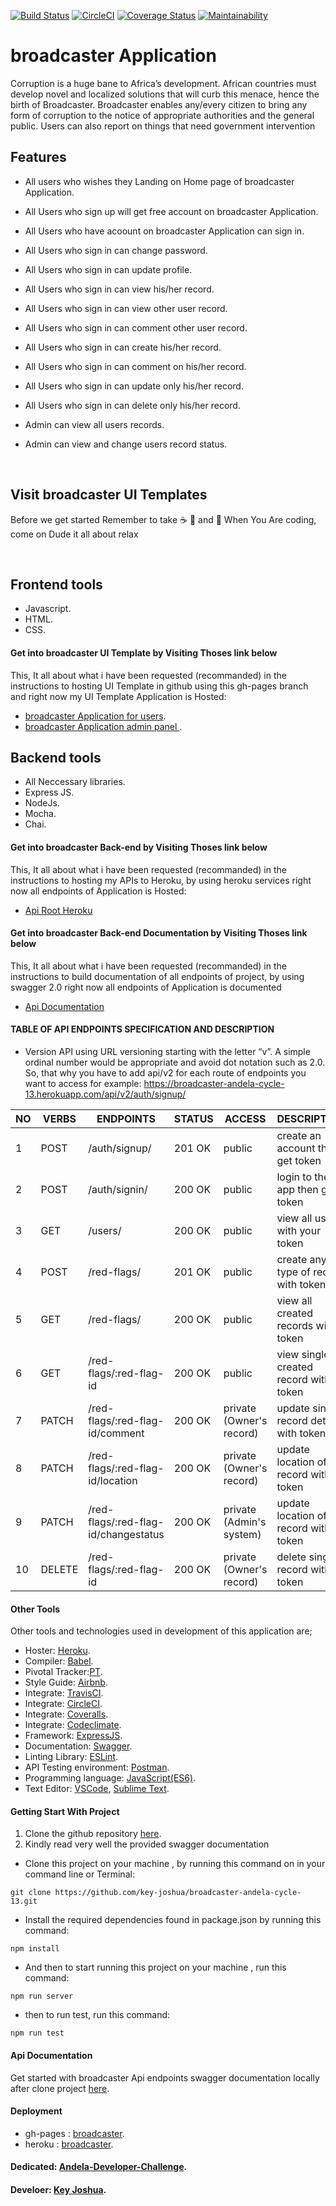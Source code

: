 [![Build Status](https://travis-ci.org/key-joshua/broadcaster-andela-cycle-13.svg?branch=develop)](https://travis-ci.org/key-joshua/broadcaster-andela-cycle-13)
[![CircleCI](https://circleci.com/gh/key-joshua/broadcaster-andela-cycle-13.svg?style=svg)](https://circleci.com/gh/key-joshua/broadcaster-andela-cycle-13)
[![Coverage Status](https://coveralls.io/repos/github/key-joshua/broadcaster-andela-cycle-13/badge.svg?branch=develop)](https://coveralls.io/github/key-joshua/broadcaster-andela-cycle-13?branch=develop)
[![Maintainability](https://api.codeclimate.com/v1/badges/7fc4405b4dea1a75adf9/maintainability)](https://codeclimate.com/github/key-joshua/broadcaster-andela-cycle-13/maintainability)

# broadcaster Application

Corruption is a huge bane to Africa’s development. African countries must develop novel and localized solutions that will curb this menace, hence the birth of Broadcaster. Broadcaster enables any/every citizen to bring any form of corruption to the notice of appropriate authorities and the general public. Users can also report on things that need government intervention
<br>

## Features

- All users who wishes they Landing on Home page of broadcaster Application.
- All Users who sign up will get free account on broadcaster Application.
- All Users who have acoount on broadcaster Application can sign in.
- All Users who sign in can change password.
- All Users who sign in can update profile.


- All Users who sign in can view his/her record.
- All Users who sign in can view other user record.
- All Users who sign in can comment other user record.

- All Users who sign in can create his/her record.
- All Users who sign in can comment on his/her record.
- All Users who sign in can update only his/her record.
- All Users who sign in can delete only his/her record.

- Admin can view all users records.
- Admin can view and change users record status.
 <br>

## Visit broadcaster UI Templates

Before we get started Remember to take  :coffee:   :pizza:  and :dancer:   When You Are coding, come on Dude it all about relax

 <br>

## Frontend tools

 - Javascript.
 - HTML.
 - CSS. 

#### Get into broadcaster UI Template by Visiting Thoses link below

This, It all about what i have been requested (recommanded) in the instructions to hosting UI Template in github using this gh-pages branch and right now my UI Template Application is Hosted: 

- [broadcaster Application for users](https://key-joshua.github.io/broadcaster-andela-cycle-13/index.html).
- [broadcaster Application admin panel ](https://key-joshua.github.io/broadcaster-andela-cycle-13/UI/html/admin_signin.html).

## Backend tools

 - All Neccessary libraries.
 - Express JS.
 - NodeJs.
 - Mocha.
 - Chai.

#### Get into broadcaster Back-end by Visiting Thoses link below

This, It all about what i have been requested (recommanded) in the instructions to hosting my APIs to Heroku, by using heroku services right now all endpoints of Application is Hosted: 

- [Api Root Heroku](https://broadcaster-andela-cycle-13.herokuapp.com/)


#### Get into broadcaster Back-end Documentation by Visiting Thoses link below

This, It all about what i have been requested (recommanded) in the instructions to build documentation of all endpoints of project, by using swagger 2.0 right now all endpoints of Application is documented

- [Api Documentation](https://broadcaster-andela-cycle-13.herokuapp.com/api/v1/documentation/)

#### TABLE OF API ENDPOINTS SPECIFICATION AND DESCRIPTION

- Version API using URL versioning starting with the letter “v”. A simple ordinal
  number would be appropriate and avoid dot notation such as 2.0. So, that why you have to add api/v2
  for each route of endpoints you want to access for example: https://broadcaster-andela-cycle-13.herokuapp.com/api/v2/auth/signup/  


|NO  | VERBS  | ENDPOINTS                            | STATUS   | ACCESS                   | DESCRIPTION                             |
|----|--------|--------------------------------------|----------|--------------------------|-----------------------------------------|
| 1  | POST   | /auth/signup/                        |  201 OK  | public                   | create an account then get token        |
| 2  | POST   | /auth/signin/                        |  200 OK  | public                   | login to the app then get token         |
| 3  | GET    | /users/                              |  200 OK  | public                   | view all users with your token          |
| 4  | POST   | /red-flags/                          |  201 OK  | public                   | create any type of record with token    |
| 5  | GET    | /red-flags/                          |  200 OK  | public                   | view all created records with token     |
| 6  | GET    | /red-flags/:red-flag-id              |  200 OK  | public                   | view single created record with token   |
| 7  | PATCH  | /red-flags/:red-flag-id/comment      |  200 OK  | private (Owner's record) | update single record details with token |
| 8  | PATCH  | /red-flags/:red-flag-id/location     |  200 OK  | private (Owner's record) | update location of record with token    |
| 9  | PATCH  | /red-flags/:red-flag-id/changestatus |  200 OK  | private (Admin's system) | update location of record with token    |
| 10 | DELETE | /red-flags/:red-flag-id              |  200 OK  | private (Owner's record) | delete single record with token         |


#### Other Tools

Other tools and technologies used in development of this application are;
- Hoster: [Heroku](https://heroku.com/).
- Compiler: [Babel](https://babeljs.io/).
- Pivotal Tracker:[PT](https://www.pivotaltracker.com/n/projects/2379610).
- Style Guide: [Airbnb](https://airbnb.io/projects/javascript/).
- Integrate: [TravisCI](https://travis-ci.org/key-joshua/broadcaster-andela-cycle-13).
- Integrate: [CircleCI](https://circleci.com/gh/key-joshua/broadcaster-andela-cycle-13/).
- Integrate: [Coveralls](https://coveralls.io/github/key-joshua/broadcaster-andela-cycle-13).
- Integrate: [Codeclimate](https://codeclimate.com/github/key-joshua/broadcaster-andela-cycle-13).
- Framework: [ExpressJS](http://expressjs.com/).
- Documentation: [Swagger](https://swagger.io/).
- Linting Library: [ESLint](https://eslint.org/).
- API Testing environment: [Postman](https://www.getpostman.com).
- Programming language: [JavaScript(ES6)](https://developer.mozilla.org/en-US/docs/Web/JavaScript/).
- Text Editor: [VSCode](https://code.visualstudio.com), [Sublime Text](https://www.sublimetext.com/).

#### Getting Start With Project

1. Clone the github repository [here](https://github.com/key-joshua/broadcaster-andela-cycle-13.git). 
2. Kindly read very well the provided swagger documentation

- Clone this project on your machine , by running this command on in your command line or Terminal:
 ```
git clone https://github.com/key-joshua/broadcaster-andela-cycle-13.git
 ```
 - Install the required dependencies found in package.json by running this command:
 ```
npm install
 ```
 - And then to start running  this project on your machine , run this command:
 ```
npm run server
 ```
 - then to run test, run this command:
 ```
npm run test
```

#### Api Documentation

Get started with broadcaster Api endpoints swagger documentation locally after clone project [here](http://localhost:3000/api/v1/documentation).

#### Deployment

- gh-pages : [broadcaster](https://key-joshua.github.io/broadcaster-andela-cycle-13/).
- heroku : [broadcaster](https://broadcaster-andela-cycle-13.herokuapp.com/).
#### Dedicated: [Andela-Developer-Challenge](https://andela.com/).

#### Develoer: [Key Joshua](https://www.instagram.com/key_joshua/).
